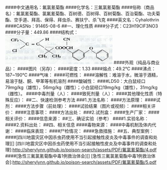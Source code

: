 ####中文通用名：氟氯氰菊酯
####化学名：三氟氯氰菊酯
####俗称（商品名）：氟氯氰菊酯、氯氟氰菊酯、百树德、百树得、百树菊酯、百治菊酯、功夫菊酯、空手道、拜高、保得、拜虫杀、赛扶宁、杀飞克
####英文名：Cyhalothrin
####CASNo：91465-08-6
##一、理化性质
####分子式：C23H19ClF3NO3 
####分子量：449.86
####结构式：![结构式](./assets/duwu/氟氯氰菊酯/@0结构式.jpg)
####外观（纯品与商业品）：
####图片（另存）：
####密度：1.33
####熔点：49.2℃
####沸点：187~190℃
####气味：
####可燃性：
####溶解性：难溶于水，微溶于酒精，易溶于醚、酮、甲苯等有机溶剂
####酸碱性：
####LD50：大白鼠经口79mg/kg（雄性），56mg/kg（雌性）；小白鼠经口19mg/kg（雄性），31mg/kg（雌性）。
####中毒剂量（人）：
####致死剂量（人）：
####其他理化性质（特殊反应）：
##二、快速检测参考方法
###1.方法名称：
####方法原理：
####试剂：
####方法步骤（前处理）：
####试验结果（图片或视频）：
####相关评价：
####注意事项：
####方法出处：
###2.试剂盒：
####生产厂家：
####相关评价：
####信息来源：
##三、确证实验（参考）
####1.实验名称：
####2.资料出处：
##四、相关信息
####毒物来源：
####中毒机制及体内代谢：
####临床表现：
####尸检情况：
####急救措施：
##五、典型案例：
####[四川地震灾区中因杀虫药使用不当引起接触性皮炎及中毒事件的调查和处理][]
[四川地震灾区中因杀虫药使用不当引起接触性皮炎及中毒事件的调查和处理]:http://sherylynn.github.io/poison-search/assets/PDF/氟氯氰菊酯/4.pdf
####[急性三氟氯氰菊酯中毒1例救治体会][]
[急性三氟氯氰菊酯中毒1例救治体会]:http://sherylynn.github.io/poison-search/assets/PDF/氟氯氰菊酯/5.pdf
 
